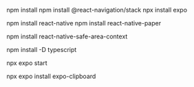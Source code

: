 <!-- Install -->

npm install
npm install @react-navigation/stack
npx install expo

<!-- React native paper -->

npm install react-native
npm install react-native-paper

<!-- safe area context -->

npm install react-native-safe-area-context

<!-- Install Typescript -->

npm install -D typescript

<!-- expo folder -->

npx expo start

<!-- expo clipboard for waiting room -->
npx expo install expo-clipboard